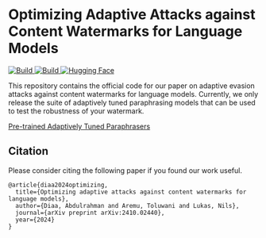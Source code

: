 # Optimizing Adaptive Attacks against Content Watermarks for Language Models

<p>
    <a href="https://www.python.org/downloads/">
            <img alt="Build" src="https://img.shields.io/badge/3.12-Python-blue">
    </a>
    <a href="https://pytorch.org">
            <img alt="Build" src="https://img.shields.io/badge/2.6.0-PyTorch-orange">
    </a>
    <a href="https://huggingface.co/">
        <img alt="Hugging Face" src="https://img.shields.io/badge/Hugging%20Face-transformers-yellow">
    </a>
</p>

This repository contains the official code for our paper on adaptive evasion attacks against content watermarks for language models.
Currently, we only release the suite of adaptively tuned paraphrasing models that can be used to test the robustness of your watermark. 

<a href="https://huggingface.co/collections/DDiaa/watermark-removing-paraphrasers-673e3f01fcceafaa2da7e0cf">Pre-trained Adaptively Tuned Paraphrasers<a/>

## Citation

Please consider citing the following paper if you found our work useful.

```
@article{diaa2024optimizing,
  title={Optimizing adaptive attacks against content watermarks for language models},
  author={Diaa, Abdulrahman and Aremu, Toluwani and Lukas, Nils},
  journal={arXiv preprint arXiv:2410.02440},
  year={2024}
}
```
